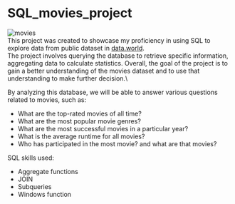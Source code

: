 # SQL_movies_project
![movies](https://images.unsplash.com/photo-1542204165-65bf26472b9b?ixlib=rb-4.0.3&ixid=MnwxMjA3fDB8MHxwaG90by1wYWdlfHx8fGVufDB8fHx8&auto=format&fit=crop&w=774&q=80)\
This project was created to showcase my proficiency in using SQL to explore data from public dataset in [data.world](https://data.world/jamesgaskin/movies).\
The project involves querying the database to retrieve specific information, aggregating data to calculate statistics. Overall, the goal of the project is to gain a better understanding of the movies dataset and to use that understanding to make further decision.\

By analyzing this database, we will be able to answer various questions related to movies, such as:
- What are the top-rated movies of all time?
- What are the most popular movie genres?
- What are the most successful movies in a particular year?
- What is the average runtime for all movies?
- Who has participated in the most movie? and what are that movies? 

SQL skills used:
- Aggregate functions
- JOIN
- Subqueries
- Windows function
